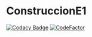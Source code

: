 # ConstruccionE1
[![Codacy Badge](https://app.codacy.com/project/badge/Grade/078a4c5a07b843f9842c535ec1feff1d)](https://www.codacy.com/gh/Amigos-Informaticos/ConstruccionE1/dashboard?utm_source=github.com&amp;utm_medium=referral&amp;utm_content=Amigos-Informaticos/ConstruccionE1&amp;utm_campaign=Badge_Grade)
[![CodeFactor](https://www.codefactor.io/repository/github/amigos-informaticos/construccione1/badge)](https://www.codefactor.io/repository/github/amigos-informaticos/construccione1)
